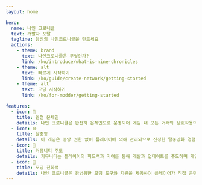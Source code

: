 ```yaml
---
layout: home

hero:
  name: 나인 크로니클
  text: 개발자 포탈
  tagline: 당신의 나인크로니클을 만드세요
  actions:
    - theme: brand
      text: 나인크로니클은 무엇인가?
      link: /ko/introduce/what-is-nine-chronicles
    - theme: alt
      text: 빠르게 시작하기
      link: /ko/guide/create-network/getting-started
    - theme: alt
      text: 모딩 시작하기
      link: /ko/for-modder/getting-started

features:
  - icon: 🔗
    title: 완전 온체인
    details: 나인 크로니클은 완전히 온체인으로 운영되어 게임 내 모든 거래와 상호작용의 투명성과 보안을 보장합니다.
  - icon: 🌐
    title: 탈중앙
    details: 이 게임은 중앙 권한 없이 플레이어에 의해 관리되므로 진정한 탈중앙화 경험을 제공합니다.
  - icon: 🌟
    title: 커뮤니티 주도
    details: 커뮤니티는 플레이어의 피드백과 기여를 통해 개발과 업데이트를 주도하며 게임의 미래를 만드는 데 중요한 역할을 합니다.
  - icon: 🧩
    title: 모딩 친화적
    details: 나인 크로니클은 광범위한 모딩 도구와 지원을 제공하여 플레이어가 직접 콘텐츠와 수정 사항을 만들고 공유할 수 있습니다.
---
```

